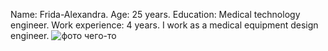 Name: Frida-Alexandra.
Age: 25 years.
Education: Medical technology engineer.
Work experience: 4 years.
I work as a medical equipment design engineer.
![фото чего-то](https://astrafarm.com/images/encyclopedia/ittenVes170221.jpg)
